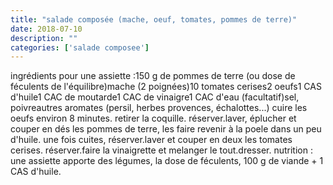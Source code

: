 ```yaml
---
title: "salade composée (mache, oeuf, tomates, pommes de terre)"
date: 2018-07-10
description: ""
categories: ['salade composee']
---
```


          
ingr&eacute;dients pour une assiette :150 g de pommes de terre (ou dose de f&eacute;culents de l&#39;&eacute;quilibre)mache (2 poign&eacute;es)10 tomates cerises2 oeufs1 CAS d&#39;huile1 CAC de moutarde1 CAC de vinaigre1 CAC d&#39;eau (facultatif)sel, poivreautres aromates (persil, herbes provences, &eacute;chalottes...)&nbsp;cuire les oeufs environ 8 minutes. retirer la coquille. r&eacute;server.laver, &eacute;plucher et couper en d&eacute;s les pommes de terre, les faire revenir &agrave; la poele dans un peu d&#39;huile. une fois cuites, r&eacute;server.laver et couper en deux les tomates cerises. r&eacute;server.faire la vinaigrette et melanger le tout.dresser.&nbsp;nutrition : une assiette apporte des l&eacute;gumes, la dose de f&eacute;culents, 100 g de viande + 1 CAS d&#39;huile.&nbsp;

                          
